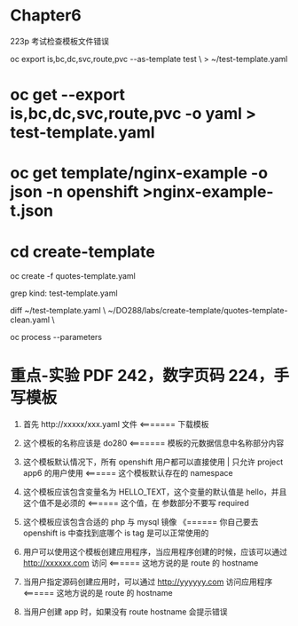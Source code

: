 # Chapter6
223p
考试检查模板文件错误

oc export is,bc,dc,svc,route,pvc --as-template test \    > ~/test-template.yaml

# oc get --export is,bc,dc,svc,route,pvc  -o yaml  > test-template.yaml

# oc get template/nginx-example -o json -n openshift >nginx-example-t.json

# cd create-template
oc create -f quotes-template.yaml 

grep kind: test-template.yaml
  
diff ~/test-template.yaml \    ~/DO288/labs/create-template/quotes-template-clean.yaml \

 oc process --parameters 
  
# 重点-实验  PDF 242，数字页码 224，手写模板

1. 首先 http://xxxxx/xxx.yaml 文件        <======= 下载模板

2. 这个模板的名称应该是 do280             <======= 模板的元数据信息中名称部分内容

3. 这个模板默认情况下，所有 openshift 用户都可以直接使用 | 只允许 project app6 的用户使用    <====== 这个模板默认存在的 namespace

4. 这个模板应该包含变量名为 HELLO_TEXT，这个变量的默认值是 hello，并且这个值不是必须的       <====== 这个值，在 参数部分不要写 required

5. 这个模板应该包含合适的 php 与 mysql 镜像 《====== 你自己要去 openshift is 中查找到底哪个 is tag 是可以正常使用的

6. 用户可以使用这个模板创建应用程序，当应用程序创建的时候，应该可以通过 http://xxxxxx.com 访问 <====== 这地方说的是 route 的 hostname

7. 当用户指定源码创建应用时，可以通过 http://yyyyyy.com 访问应用程序 <====== 这地方说的是 route 的 hostname

8. 当用户创建 app 时，如果没有 route hostname 会提示错误